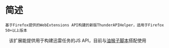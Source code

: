 # 简述

    基于Firefox提供的WebExtensions API构建的新版ThunderAPIHelper，适用于Firefox 50+以上版本
    
    该扩展能提供用于构建迅雷任务的JS API，目前与[油猴子脚本]("https://greasyfork.org/zh-CN/scripts/28050-115%E6%89%B9%E9%87%8F%E6%96%87%E4%BB%B6%E8%BF%85%E9%9B%B7%E4%B8%8B%E8%BD%BD-%E6%9A%82%E4%B8%8D%E6%94%AF%E6%8C%81%E6%96%87%E4%BB%B6%E5%A4%B9%E7%B1%BB%E5%9E%8B%E4%B8%8B%E8%BD%BD")搭配使用
